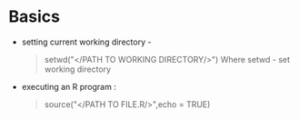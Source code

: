 # Basics
* setting current working directory - 
    > setwd("</PATH TO WORKING DIRECTORY/>")
Where setwd - set working directory
* executing an R program : 
    > source("</PATH TO FILE.R/>",echo = TRUE)
